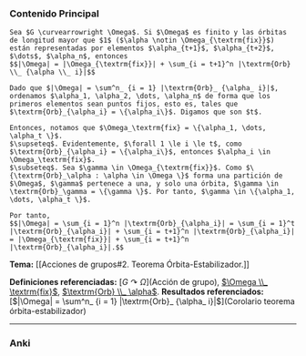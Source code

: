 ### Contenido Principal

```ad-cor
Sea $G \curvearrowright \Omega$. Si $\Omega$ es finito y las órbitas de longitud mayor que $1$ ($\alpha \notin \Omega_{\textrm{fix}}$) están representadas por elementos $\alpha_{t+1}$, $\alpha_{t+2}$, $\dots$, $\alpha_n$, entonces
$$|\Omega| = |\Omega_{\textrm{fix}}| + \sum_{i = t+1}^n |\textrm{Orb} \\_ {\alpha \\_ i}|$$
```

```ad-proof
Dado que $|\Omega| = \sum^n_ {i = 1} |\textrm{Orb}_ {\alpha_ i}|$, ordenamos $\alpha_1, \alpha_2, \dots, \alpha_n$ de forma que los primeros elementos sean puntos fijos, esto es, tales que $\textrm{Orb}_{\alpha_i} = \{\alpha_i\}$. Digamos que son $t$.

Entonces, notamos que $\Omega_\textrm{fix} = \{\alpha_1, \dots, \alpha_t \}$.
$\supseteq$. Evidentemente, $\forall 1 \le i \le t$, como $\textrm{Orb}_{\alpha_i} = \{\alpha_i\}$, entonces $\alpha_i \in \Omega_\textrm{fix}$.
$\subseteq$. Sea $\gamma \in \Omega_{\textrm{fix}}$. Como $\{\textrm{Orb}_\alpha : \alpha \in \Omega \}$ forma una partición de $\Omega$, $\gamma$ pertenece a una, y solo una órbita, $\gamma \in \textrm{Orb}_\gamma = \{\gamma \}$. Por tanto, $\gamma \in \{\alpha_1, \dots, \alpha_t \}$.

Por tanto,
$$|\Omega| = \sum_{i = 1}^n |\textrm{Orb}_{\alpha_i}| = \sum_{i = 1}^t |\textrm{Orb}_{\alpha_i}| + \sum_{i = t+1}^n |\textrm{Orb}_{\alpha_i}| = |\Omega_{\textrm{fix}}| + \sum_{i = t+1}^n |\textrm{Orb}_{\alpha_i}|.$$
```

**Tema:** [[Acciones de grupos#2. Teorema Órbita-Estabilizador.]]

**Definiciones referenciadas:** [$G \curvearrowright \Omega$](Acción de grupo), [$\Omega \\_ \textrm{fix}$](Órbita), [$\textrm{Orb} \\_ \alpha$](Órbita).
**Resultados referenciados:** [$|\Omega| = \sum^n_ {i = 1} |\textrm{Orb}_ {\alpha_ i}|$](Corolario teorema órbita-estabilizador)

---
### Anki
